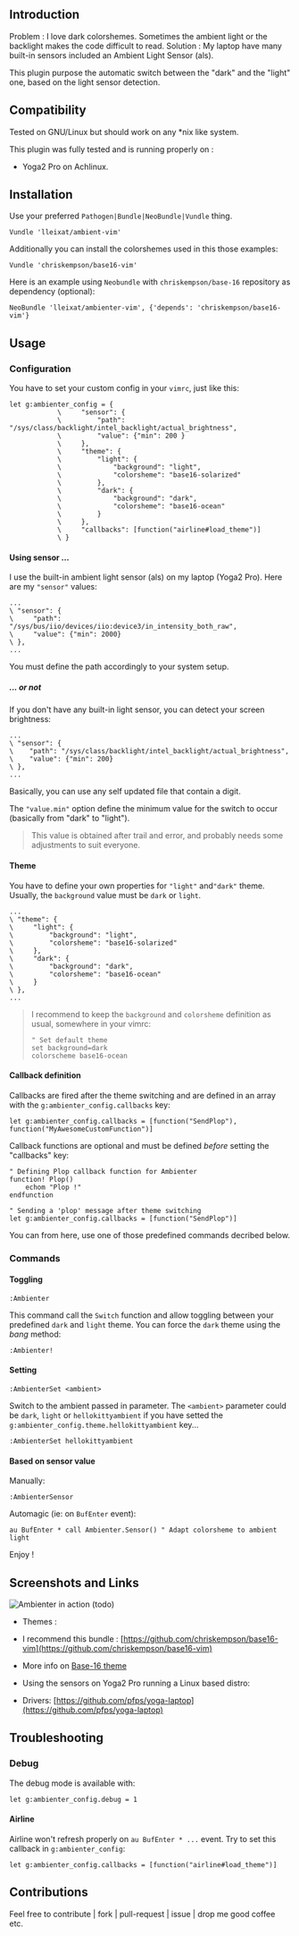 ## Introduction

Problem : I love dark colorshemes. Sometimes the ambient light or the backlight
makes the code difficult to read. 
Solution : My laptop have many built-in sensors included an Ambient Light
Sensor (als).

This plugin purpose the automatic switch between the "dark" and the "light" one,
based on the light sensor detection. 

## Compatibility

Tested on GNU/Linux but should work on any \*nix like system.

This plugin was fully tested and is running properly on :
 - Yoga2 Pro on Achlinux.

## Installation

Use your preferred `Pathogen|Bundle|NeoBundle|Vundle` thing.

```viml
Vundle 'lleixat/ambient-vim'
```

Additionally you can install the colorshemes used in this those examples:

```viml
Vundle 'chriskempson/base16-vim'
```

Here is an example using `Neobundle` with `chriskempson/base-16` repository as
dependency (optional):
```viml
NeoBundle 'lleixat/ambienter-vim', {'depends': 'chriskempson/base16-vim'}
```

## Usage

### Configuration

You have to set your custom config in your `vimrc`, just like this:

```viml
let g:ambienter_config = {
            \     "sensor": {
            \         "path": "/sys/class/backlight/intel_backlight/actual_brightness",
            \         "value": {"min": 200 }
            \     },
            \     "theme": {
            \         "light": {
            \             "background": "light",
            \             "colorsheme": "base16-solarized"
            \         },
            \         "dark": {
            \             "background": "dark",
            \             "colorsheme": "base16-ocean"
            \         }
            \     },
            \     "callbacks": [function("airline#load_theme")]
            \ }

```

#### Using sensor ...

I use the built-in ambient light sensor (als) on my laptop (Yoga2 Pro). Here are
my `"sensor"` values:

```viml
...
\ "sensor": {
\     "path": "/sys/bus/iio/devices/iio:device3/in_intensity_both_raw",
\     "value": {"min": 2000}
\ },
...
```
You must define the path accordingly to your system setup.

##### ... or not

If you don't have any built-in light sensor, you can detect your screen
brightness:

```viml
...
\ "sensor": {
\    "path": "/sys/class/backlight/intel_backlight/actual_brightness",
\    "value": {"min": 200}
\ },
...
```

Basically, you can use any self updated file that contain a digit.

The `"value.min"` option define the minimum value for the switch to occur
(basically from "dark" to "light").

> This value is obtained after trail and error, and probably needs some 
adjustments to suit everyone.

#### Theme

You have to define your own properties for `"light"` and`"dark"` theme. Usually,
the `background` value must be `dark` or `light`.

```viml
...
\ "theme": {
\     "light": {
\         "background": "light",
\         "colorsheme": "base16-solarized"
\     },
\     "dark": {
\         "background": "dark",
\         "colorsheme": "base16-ocean"
\     }
\ },
...
```


> I recommend to keep the `background` and `colorsheme` definition as usual,
somewhere in your vimrc:
>
> ```viml
> " Set default theme
> set background=dark
> colorscheme base16-ocean
> ```
>


#### Callback definition

Callbacks are fired after the theme switching and are defined in an array with the `g:ambienter_config.callbacks` key:

```viml
let g:ambienter_config.callbacks = [function("SendPlop"), function("MyAwesomeCustomFunction")]
```

Callback functions are optional and must be defined _before_ setting the
"callbacks" key:

```viml
" Defining Plop callback function for Ambienter
function! Plop()
    echom "Plop !"
endfunction

" Sending a 'plop' message after theme switching
let g:ambienter_config.callbacks = [function("SendPlop")]
```

You can from here, use one of those predefined commands decribed below.


### Commands

#### Toggling
```
:Ambienter
```

This command call the `Switch` function and allow toggling between your
predefined `dark` and `light` theme.
You can force the `dark` theme using the *bang* method:

```
:Ambienter!
```

#### Setting

```
:AmbienterSet <ambient>
```

Switch to the ambient passed in parameter. The `<ambient>` parameter could be
`dark`, `light` or `hellokittyambient` if you have setted the
`g:ambienter_config.theme.hellokittyambient` key...

```
:AmbienterSet hellokittyambient
```

#### Based on sensor value

Manually:

```
:AmbienterSensor
```

Automagic (ie: on `BufEnter` event):

```viml
au BufEnter * call Ambienter.Sensor() " Adapt colorsheme to ambient light
```

Enjoy !

## Screenshots and Links

![Ambienter in action](https://raw.github.com/lleixat/ambienter-vim/master/ambienter-vim.gif) (todo)

 - Themes :
  - I recommend this bundle : [https://github.com/chriskempson/base16-vim](https://github.com/chriskempson/base16-vim)
  - More info on [Base-16 theme](http://http://chriskempson.github.io/base16/)

 - Using the sensors on Yoga2 Pro running a Linux based distro:
  - Drivers: [https://github.com/pfps/yoga-laptop](https://github.com/pfps/yoga-laptop)

## Troubleshooting

### Debug

The debug mode is available with:
```
let g:ambienter_config.debug = 1
```

#### Airline

Airline won't refresh properly on `au BufEnter * ...` event.
Try to set this callback in  `g:ambienter_config`:

```vim
let g:ambienter_config.callbacks = [function("airline#load_theme")]
```

## Contributions

Feel free to contribute | fork | pull-request | issue | drop me good coffee etc.
